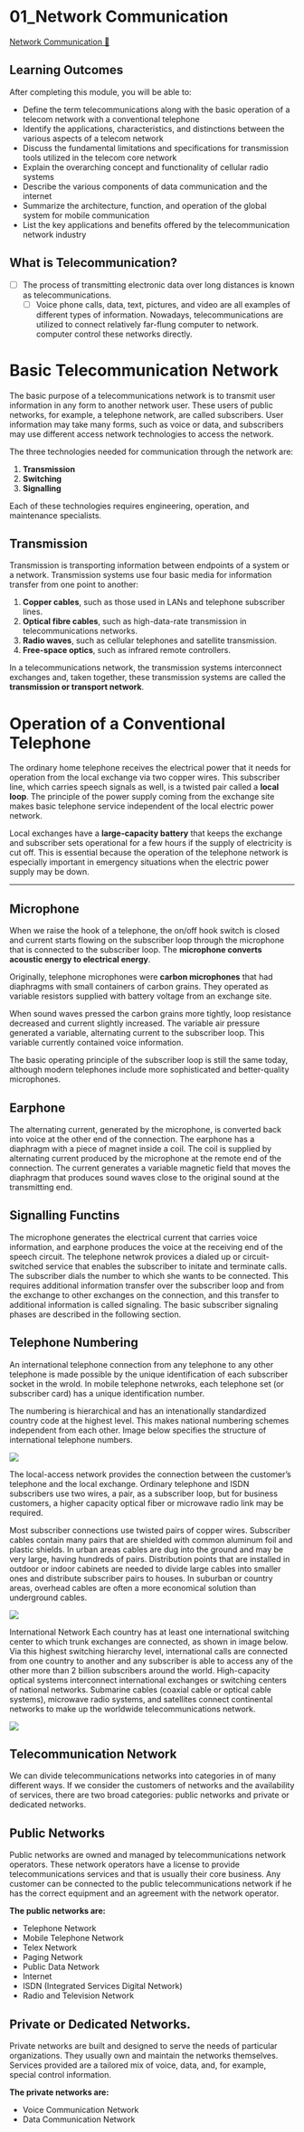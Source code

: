 # 01_Network Communication

[Network Communication &#128279;](https://alison.com/topic/learn/145589/network-communication-learning-outcomes)

## Learning Outcomes

After completing this module, you will be able to:

- Define the term telecommunications along with the basic operation of a telecom network with a conventional telephone
- Identify the applications, characteristics, and distinctions between the various aspects of a telecom network
- Discuss the fundamental limitations and specifications for transmission tools utilized in the telecom core network
- Explain the overarching concept and functionality of cellular radio systems
- Describe the various components of data communication and the internet
- Summarize the architecture, function, and operation of the global system for mobile communication
- List the key applications and benefits offered by the telecommunication network industry

## What is Telecommunication?

- [ ] The process of transmitting electronic data over long distances is known as telecommunications.
  - [ ] Voice phone calls, data, text, pictures, and video are all examples of different types of information. Nowadays, telecommunications are utilized to connect relatively far-flung computer to network. computer control these networks directly.

# Basic Telecommunication Network

The basic purpose of a telecommunications network is to transmit user information in any form to another network user. These users of public networks, for example, a telephone network, are called subscribers. User information may take many forms, such as voice or data, and subscribers may use different access network technologies to access the network.

The three technologies needed for communication through the network are:

1. **Transmission**
2. **Switching**
3. **Signalling**

Each of these technologies requires engineering, operation, and maintenance specialists.

## Transmission

Transmission is transporting information between endpoints of a system or a network. Transmission systems use four basic media for information transfer from one point to another:

1. **Copper cables**, such as those used in LANs and telephone subscriber lines.
2. **Optical fibre cables**, such as high-data-rate transmission in telecommunications networks.
3. **Radio waves**, such as cellular telephones and satellite transmission.
4. **Free-space optics**, such as infrared remote controllers.

In a telecommunications network, the transmission systems interconnect exchanges and, taken together, these transmission systems are called the **transmission or transport network**.

# Operation of a Conventional Telephone

The ordinary home telephone receives the electrical power that it needs for operation from the local exchange via two copper wires. This subscriber line, which carries speech signals as well, is a twisted pair called a **local loop**. The principle of the power supply coming from the exchange site makes basic telephone service independent of the local electric power network.

Local exchanges have a **large-capacity battery** that keeps the exchange and subscriber sets operational for a few hours if the supply of electricity is cut off. This is essential because the operation of the telephone network is especially important in emergency situations when the electric power supply may be down.

---

## Microphone

When we raise the hook of a telephone, the on/off hook switch is closed and current starts flowing on the subscriber loop through the microphone that is connected to the subscriber loop. The **microphone converts acoustic energy to electrical energy**.

Originally, telephone microphones were **carbon microphones** that had diaphragms with small containers of carbon grains. They operated as variable resistors supplied with battery voltage from an exchange site.

When sound waves pressed the carbon grains more tightly, loop resistance decreased and current slightly increased. The variable air pressure generated a variable, alternating current to the subscriber loop. This variable currently contained voice information.

The basic operating principle of the subscriber loop is still the same today, although modern telephones include more sophisticated and better-quality microphones.

## Earphone

The alternating current, generated by the microphone, is converted back into voice at the other end of the connection. The earphone has a diaphragm with a piece of magnet inside a coil. The coil is supplied by alternating current produced by the microphone at the remote end of the connection. The current generates a variable magnetic field that moves the diaphragm that produces sound waves close to the original sound at the transmitting end.

## Signalling Functins

The microphone generates the electrical current that carries voice information, and earphone produces the voice at the receiving end of the speech circuit. The telephone netwrok provices a dialed up or circuit-switched service that enables the subscriber to initate and terminate calls. The subscriber dials the number to which she wants to be connected. This requires additional information transfer over the subscriber loop and from the exchange to other exchanges on the connection, and this transfer to additional information is called signaling. The basic subscriber signaling phases are described in the following section.

## Telephone Numbering

An international telephone connection from any telephone to any other telephone is made possible by the unique identification of each subscriber socket in the wrold. In mobile telephone netwroks, each telephone set (or subscriber card) has a unique identification number.

The numbering is hierarchical and has an intenationally standardized country code at the highest level. This makes national numbering schemes independent from each other. Image below specifies the structure of international telephone numbers.

![](img/01_img.png)

The local-access network provides the connection between the customer’s telephone and the local exchange. Ordinary telephone and ISDN subscribers use two wires, a pair, as a subscriber loop, but for business customers, a higher capacity optical fiber or microwave radio link may be required.

Most subscriber connections use twisted pairs of copper wires. Subscriber cables contain many pairs that are shielded with common aluminum foil and plastic shields. In urban areas cables are dug into the ground and may be very large, having hundreds of pairs. Distribution points that are installed in outdoor or indoor cabinets are needed to divide large cables into smaller ones and distribute subscriber pairs to houses. In suburban or country areas, overhead cables are often a more economical solution than underground cables.

![](img/05.png)

International Network
Each country has at least one international switching center to which trunk exchanges are connected, as shown in image below. Via this highest switching hierarchy level, international calls are connected from one country to another and any subscriber is able to access any of the other more than 2 billion subscribers around the world. High-capacity optical systems interconnect international exchanges or switching centers of national networks. Submarine cables (coaxial cable or optical cable systems), microwave radio systems, and satellites connect continental networks to make up the worldwide telecommunications network.

![](img/03_img.png)

## Telecommunication Network

We can divide telecommunications networks into categories in of many different ways. If we consider the customers of networks and the availability of services, there are two broad categories: public networks and private or dedicated networks.

## Public Networks

Public networks are owned and managed by telecommunications network operators. These network operators have a license to provide telecommunications services and that is usually their core business. Any customer can be connected to the public telecommunications network if he has the correct equipment and an agreement with the network operator.

**The public networks are:**

- Telephone Network
- Mobile Telephone Network
- Telex Network
- Paging Network
- Public Data Network
- Internet
- ISDN (Integrated Services Digital Network)
- Radio and Television Network

## Private or Dedicated Networks.

Private networks are built and designed to serve the needs of particular organizations. They usually own and maintain the networks themselves. Services provided are a tailored mix of voice, data, and, for example, special control information.

**The private networks are:**

- Voice Communication Network
- Data Communication Network
